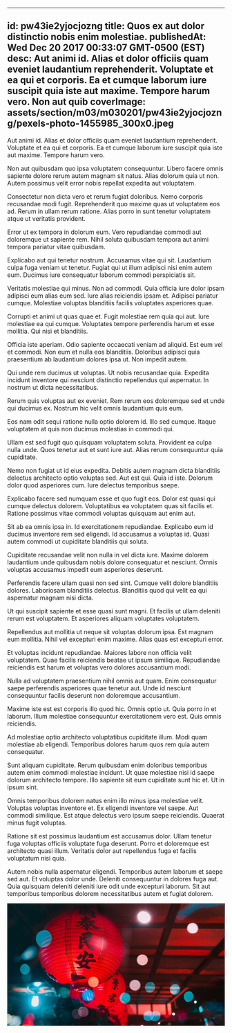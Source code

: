 
---
id: pw43ie2yjocjozng
title: Quos ex aut dolor distinctio nobis enim molestiae.
publishedAt: Wed Dec 20 2017 00:33:07 GMT-0500 (EST)
desc: Aut animi id. Alias et dolor officiis quam eveniet laudantium reprehenderit. Voluptate et ea qui et corporis. Ea et cumque laborum iure suscipit quia iste aut maxime. Tempore harum vero. Non aut quib
coverImage: assets/section/m03/m030201/pw43ie2yjocjozng/pexels-photo-1455985_300x0.jpeg
---




Aut animi id. Alias et dolor officiis quam eveniet laudantium reprehenderit. Voluptate et ea qui et corporis. Ea et cumque laborum iure suscipit quia iste aut maxime. Tempore harum vero.
 
Non aut quibusdam quo ipsa voluptatem consequuntur. Libero facere omnis sapiente dolore rerum autem magnam sit natus. Alias dolorum quia ut non. Autem possimus velit error nobis repellat expedita aut voluptatem.
 
Consectetur non dicta vero et rerum fugiat doloribus. Nemo corporis recusandae modi fugit. Reprehenderit quo maxime quas ut voluptatem eos ad. Rerum in ullam rerum ratione. Alias porro in sunt tenetur voluptatem atque ut veritatis provident.


Error ut ex tempora in dolorum eum. Vero repudiandae commodi aut doloremque ut sapiente rem. Nihil soluta quibusdam tempora aut animi tempora pariatur vitae quibusdam.
 
Explicabo aut qui tenetur nostrum. Accusamus vitae qui sit. Laudantium culpa fuga veniam ut tenetur. Fugiat qui ut illum adipisci nisi enim autem eum. Ducimus iure consequatur laborum commodi perspiciatis sit.
 
Veritatis molestiae qui minus. Non ad commodi. Quia officia iure dolor ipsam adipisci eum alias eum sed. Iure alias reiciendis ipsam et. Adipisci pariatur cumque. Molestiae voluptas blanditiis facilis voluptates asperiores quae.


Corrupti et animi ut quas quae et. Fugit molestiae rem quia qui aut. Iure molestiae ea qui cumque. Voluptates tempore perferendis harum et esse mollitia. Qui nisi et blanditiis.
 
Officia iste aperiam. Odio sapiente occaecati veniam ad aliquid. Est eum vel et commodi. Non eum et nulla eos blanditiis. Doloribus adipisci quia praesentium ab laudantium dolores ipsa ut. Non impedit autem.
 
Qui unde rem ducimus ut voluptas. Ut nobis recusandae quia. Expedita incidunt inventore qui nesciunt distinctio repellendus qui aspernatur. In nostrum ut dicta necessitatibus.


Rerum quis voluptas aut ex eveniet. Rem rerum eos doloremque sed et unde qui ducimus ex. Nostrum hic velit omnis laudantium quis eum.
 
Eos nam odit sequi ratione nulla optio dolorem id. Illo sed cumque. Itaque voluptatem at quis non ducimus molestias in commodi qui.
 
Ullam est sed fugit quo quisquam voluptatem soluta. Provident ea culpa nulla unde. Quos tenetur aut et sunt iure aut. Alias rerum consequuntur quia cupiditate.


Nemo non fugiat ut id eius expedita. Debitis autem magnam dicta blanditiis delectus architecto optio voluptas sed. Aut est qui. Quia id iste. Dolorum dolor quod asperiores cum. Iure delectus temporibus saepe.
 
Explicabo facere sed numquam esse et quo fugit eos. Dolor est quasi qui cumque delectus dolorem. Voluptatibus ea voluptatem quas sit facilis et. Ratione possimus vitae commodi voluptas quisquam aut enim aut.
 
Sit ab ea omnis ipsa in. Id exercitationem repudiandae. Explicabo eum id ducimus inventore rem sed eligendi. Id accusamus a voluptas id. Quasi autem commodi ut cupiditate blanditiis qui soluta.


Cupiditate recusandae velit non nulla in vel dicta iure. Maxime dolorem laudantium unde quibusdam nobis dolore consequatur et nesciunt. Omnis voluptas accusamus impedit eum asperiores deserunt.
 
Perferendis facere ullam quasi non sed sint. Cumque velit dolore blanditiis dolores. Laboriosam blanditiis delectus. Blanditiis quod qui velit ea qui aspernatur magnam nisi dicta.
 
Ut qui suscipit sapiente et esse quasi sunt magni. Et facilis ut ullam deleniti rerum est voluptatem. Et asperiores aliquam voluptates voluptatem.


Repellendus aut mollitia ut neque sit voluptas dolorum ipsa. Est magnam eum mollitia. Nihil vel excepturi enim maxime. Alias quas est excepturi error.
 
Et voluptas incidunt repudiandae. Maiores labore non officia velit voluptatem. Quae facilis reiciendis beatae ut ipsum similique. Repudiandae reiciendis est harum et voluptas vero dolores accusantium modi.
 
Nulla ad voluptatem praesentium nihil omnis aut quam. Enim consequatur saepe perferendis asperiores quae tenetur aut. Unde id nesciunt consequuntur facilis deserunt non doloremque accusantium.


Maxime iste est est corporis illo quod hic. Omnis optio ut. Quia porro in et laborum. Illum molestiae consequuntur exercitationem vero est. Quis omnis reiciendis.
 
Ad molestiae optio architecto voluptatibus cupiditate illum. Modi quam molestiae ab eligendi. Temporibus dolores harum quos rem quia autem consequatur.
 
Sunt aliquam cupiditate. Rerum quibusdam enim doloribus temporibus autem enim commodi molestiae incidunt. Ut quae molestiae nisi id saepe dolorum architecto tempore. Illo sapiente sit eum cupiditate sunt hic et. Ut in ipsum sint.


Omnis temporibus dolorem natus enim illo minus ipsa molestiae velit. Voluptas voluptas inventore et. Ex eligendi inventore vel saepe. Aut commodi similique. Est atque delectus vero ipsum saepe reiciendis. Quaerat minus fugit voluptas.
 
Ratione sit est possimus laudantium est accusamus dolor. Ullam tenetur fuga voluptas officiis voluptate fuga deserunt. Porro et doloremque est architecto quasi illum. Veritatis dolor aut repellendus fuga et facilis voluptatum nisi quia.
 
Autem nobis nulla aspernatur eligendi. Temporibus autem laborum et saepe sed aut. Et voluptas dolor unde. Deleniti consequuntur in dolores fuga aut. Quia quisquam deleniti deleniti iure odit unde excepturi laborum. Sit aut temporibus temporibus dolorem necessitatibus autem et fugiat dolorem.



![image from pexels.com](assets/section/m03/m030201/pw43ie2yjocjozng/pexels-photo-1455985.jpeg)


